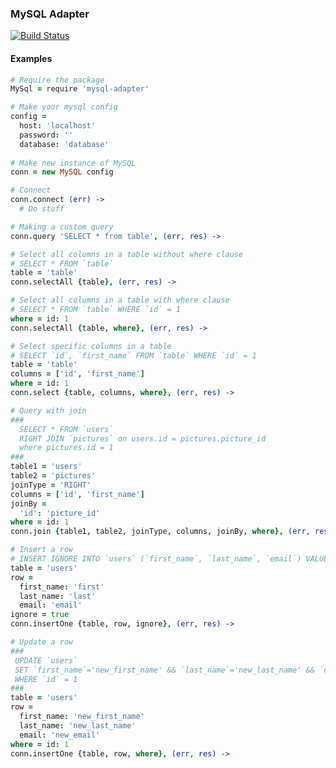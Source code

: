 ### MySQL Adapter
[![Build Status](http://circleci-badges-max.herokuapp.com/img/D-Andreev/mysql-adapter/master?token=2f0a5554d1ae2d9a29112ca8d86bde0abe2a5dc0)](https://circleci.com/gh/D-Andreev/mysql-adapter/tree/master)
#### Examples

```coffeescript
# Require the package
MySql = require 'mysql-adapter'

# Make your mysql config
config = 
  host: 'localhost'
  password: ''
  database: 'database'
  
# Make new instance of MySQL
conn = new MySQL config

# Connect
conn.connect (err) ->
  # Do stuff
```

```coffeescript
# Making a custom query
conn.query 'SELECT * from table', (err, res) ->
```

```coffeescript
# Select all columns in a table without where clause
# SELECT * FROM `table`
table = 'table'
conn.selectAll {table}, (err, res) ->

# Select all columns in a table with where clause
# SELECT * FROM `table` WHERE `id` = 1
where = id: 1
conn.selectAll {table, where}, (err, res) ->
```

```coffeescript
# Select specific columns in a table
# SELECT `id`, `first_name` FROM `table` WHERE `id` = 1
table = 'table'
columns = ['id', 'first_name']
where = id: 1
conn.select {table, columns, where}, (err, res) ->
```

```coffeescript
# Query with join
###
  SELECT * FROM `users`
  RIGHT JOIN `pictures` on users.id = pictures.picture_id
  where pictures.id = 1
###
table1 = 'users'
table2 = 'pictures'
joinType = 'RIGHT'
columns = ['id', 'first_name']
joinBy = 
  'id': 'picture_id'
where = id: 1
conn.join {table1, table2, joinType, columns, joinBy, where}, (err, res) ->
```

```coffeescript
# Insert a row
# INSERT IGNORE INTO `users` (`first_name`, `last_name`, `email`) VALUES ('first', 'last', 'email')
table = 'users'
row = 
  first_name: 'first'
  last_name: 'last'
  email: 'email'
ignore = true
conn.insertOne {table, row, ignore}, (err, res) ->
```

```coffeescript
# Update a row
###
 UPDATE `users`
 SET `first_name`='new_first_name' && `last_name`='new_last_name' && `email`='new_email'
 WHERE `id` = 1
###
table = 'users'
row =
  first_name: 'new_first_name'
  last_name: 'new_last_name'
  email: 'new_email'
where = id: 1
conn.insertOne {table, row, where}, (err, res) ->
```
